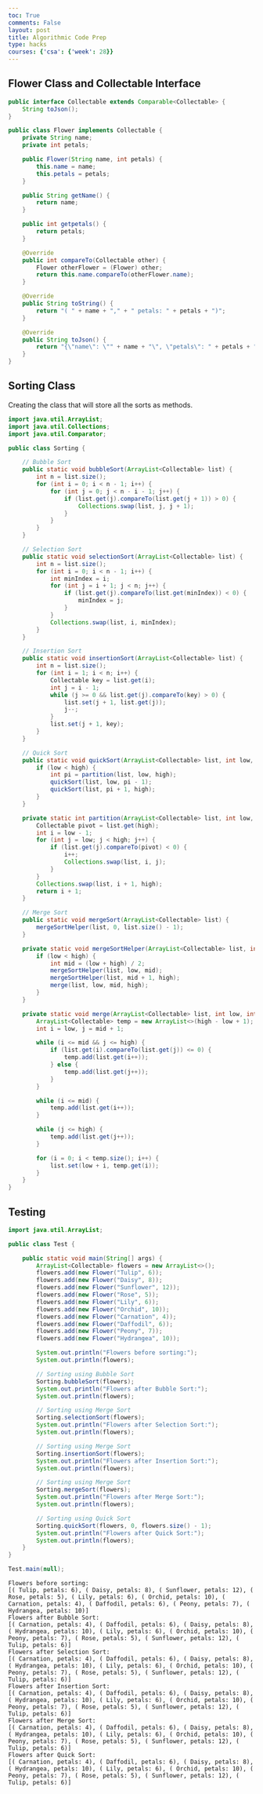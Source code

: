 ```yaml
---
toc: True
comments: False
layout: post
title: Algorithmic Code Prep
type: hacks
courses: {'csa': {'week': 28}}
---
```


## Flower Class and Collectable Interface


```java
public interface Collectable extends Comparable<Collectable> {
    String toJson();
}
```


```java
public class Flower implements Collectable {
    private String name;
    private int petals;

    public Flower(String name, int petals) {
        this.name = name;
        this.petals = petals;
    }

    public String getName() {
        return name;
    }

    public int getpetals() {
        return petals;
    }

    @Override
    public int compareTo(Collectable other) {
        Flower otherFlower = (Flower) other;
        return this.name.compareTo(otherFlower.name);
    }

    @Override
    public String toString() {
        return "( " + name + "," + " petals: " + petals + ")";
    }

    @Override
    public String toJson() {
        return "{\"name\": \"" + name + "\", \"petals\": " + petals + "}";
    }
}

```

## Sorting Class
Creating the class that will store all the sorts as methods.


```java
import java.util.ArrayList;
import java.util.Collections;
import java.util.Comparator;

public class Sorting {

    // Bubble Sort
    public static void bubbleSort(ArrayList<Collectable> list) {
        int n = list.size();
        for (int i = 0; i < n - 1; i++) {
            for (int j = 0; j < n - i - 1; j++) {
                if (list.get(j).compareTo(list.get(j + 1)) > 0) {
                    Collections.swap(list, j, j + 1);
                }
            }
        }
    }

    // Selection Sort
    public static void selectionSort(ArrayList<Collectable> list) {
        int n = list.size();
        for (int i = 0; i < n - 1; i++) {
            int minIndex = i;
            for (int j = i + 1; j < n; j++) {
                if (list.get(j).compareTo(list.get(minIndex)) < 0) {
                    minIndex = j;
                }
            }
            Collections.swap(list, i, minIndex);
        }
    }

    // Insertion Sort
    public static void insertionSort(ArrayList<Collectable> list) {
        int n = list.size();
        for (int i = 1; i < n; i++) {
            Collectable key = list.get(i);
            int j = i - 1;
            while (j >= 0 && list.get(j).compareTo(key) > 0) {
                list.set(j + 1, list.get(j));
                j--;
            }
            list.set(j + 1, key);
        }
    }

    // Quick Sort
    public static void quickSort(ArrayList<Collectable> list, int low, int high) {
        if (low < high) {
            int pi = partition(list, low, high);
            quickSort(list, low, pi - 1);
            quickSort(list, pi + 1, high);
        }
    }

    private static int partition(ArrayList<Collectable> list, int low, int high) {
        Collectable pivot = list.get(high);
        int i = low - 1;
        for (int j = low; j < high; j++) {
            if (list.get(j).compareTo(pivot) < 0) {
                i++;
                Collections.swap(list, i, j);
            }
        }
        Collections.swap(list, i + 1, high);
        return i + 1;
    }

    // Merge Sort
    public static void mergeSort(ArrayList<Collectable> list) {
        mergeSortHelper(list, 0, list.size() - 1);
    }

    private static void mergeSortHelper(ArrayList<Collectable> list, int low, int high) {
        if (low < high) {
            int mid = (low + high) / 2;
            mergeSortHelper(list, low, mid);
            mergeSortHelper(list, mid + 1, high);
            merge(list, low, mid, high);
        }
    }

    private static void merge(ArrayList<Collectable> list, int low, int mid, int high) {
        ArrayList<Collectable> temp = new ArrayList<>(high - low + 1);
        int i = low, j = mid + 1;

        while (i <= mid && j <= high) {
            if (list.get(i).compareTo(list.get(j)) <= 0) {
                temp.add(list.get(i++));
            } else {
                temp.add(list.get(j++));
            }
        }

        while (i <= mid) {
            temp.add(list.get(i++));
        }

        while (j <= high) {
            temp.add(list.get(j++));
        }

        for (i = 0; i < temp.size(); i++) {
            list.set(low + i, temp.get(i));
        }
    }
}
```

## Testing


```java
import java.util.ArrayList;

public class Test {

    public static void main(String[] args) {
        ArrayList<Collectable> flowers = new ArrayList<>();
        flowers.add(new Flower("Tulip", 6));
        flowers.add(new Flower("Daisy", 8));
        flowers.add(new Flower("Sunflower", 12));
        flowers.add(new Flower("Rose", 5));
        flowers.add(new Flower("Lily", 6));
        flowers.add(new Flower("Orchid", 10));
        flowers.add(new Flower("Carnation", 4));
        flowers.add(new Flower("Daffodil", 6));
        flowers.add(new Flower("Peony", 7));
        flowers.add(new Flower("Hydrangea", 10));

        System.out.println("Flowers before sorting:");
        System.out.println(flowers);

        // Sorting using Bubble Sort
        Sorting.bubbleSort(flowers);
        System.out.println("Flowers after Bubble Sort:");
        System.out.println(flowers);

        // Sorting using Merge Sort
        Sorting.selectionSort(flowers);
        System.out.println("Flowers after Selection Sort:");
        System.out.println(flowers);

        // Sorting using Merge Sort
        Sorting.insertionSort(flowers);
        System.out.println("Flowers after Insertion Sort:");
        System.out.println(flowers);

        // Sorting using Merge Sort
        Sorting.mergeSort(flowers);
        System.out.println("Flowers after Merge Sort:");
        System.out.println(flowers);

        // Sorting using Quick Sort
        Sorting.quickSort(flowers, 0, flowers.size() - 1);
        System.out.println("Flowers after Quick Sort:");
        System.out.println(flowers);
    }
}

Test.main(null);
```

    Flowers before sorting:
    [( Tulip, petals: 6), ( Daisy, petals: 8), ( Sunflower, petals: 12), ( Rose, petals: 5), ( Lily, petals: 6), ( Orchid, petals: 10), ( Carnation, petals: 4), ( Daffodil, petals: 6), ( Peony, petals: 7), ( Hydrangea, petals: 10)]
    Flowers after Bubble Sort:
    [( Carnation, petals: 4), ( Daffodil, petals: 6), ( Daisy, petals: 8), ( Hydrangea, petals: 10), ( Lily, petals: 6), ( Orchid, petals: 10), ( Peony, petals: 7), ( Rose, petals: 5), ( Sunflower, petals: 12), ( Tulip, petals: 6)]
    Flowers after Selection Sort:
    [( Carnation, petals: 4), ( Daffodil, petals: 6), ( Daisy, petals: 8), ( Hydrangea, petals: 10), ( Lily, petals: 6), ( Orchid, petals: 10), ( Peony, petals: 7), ( Rose, petals: 5), ( Sunflower, petals: 12), ( Tulip, petals: 6)]
    Flowers after Insertion Sort:
    [( Carnation, petals: 4), ( Daffodil, petals: 6), ( Daisy, petals: 8), ( Hydrangea, petals: 10), ( Lily, petals: 6), ( Orchid, petals: 10), ( Peony, petals: 7), ( Rose, petals: 5), ( Sunflower, petals: 12), ( Tulip, petals: 6)]
    Flowers after Merge Sort:
    [( Carnation, petals: 4), ( Daffodil, petals: 6), ( Daisy, petals: 8), ( Hydrangea, petals: 10), ( Lily, petals: 6), ( Orchid, petals: 10), ( Peony, petals: 7), ( Rose, petals: 5), ( Sunflower, petals: 12), ( Tulip, petals: 6)]
    Flowers after Quick Sort:
    [( Carnation, petals: 4), ( Daffodil, petals: 6), ( Daisy, petals: 8), ( Hydrangea, petals: 10), ( Lily, petals: 6), ( Orchid, petals: 10), ( Peony, petals: 7), ( Rose, petals: 5), ( Sunflower, petals: 12), ( Tulip, petals: 6)]


